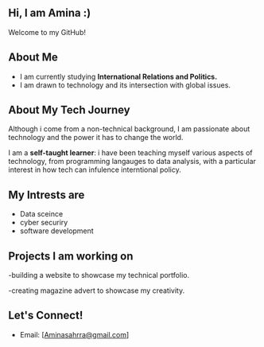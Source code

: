 ## Hi, I am Amina :)

Welcome to my GitHub!
## About Me
- I am currently studying **International Relations and Politics.**
- I am drawn to technology and its intersection with global issues.

## About My Tech Journey
 Although i come from a non-technical background, I am passionate about technology and the power it has to change the world.
  
   I am a **self-taught learner**: i have been teaching myself various aspects of technology, from programming langauges to data analysis, with a particular interest in how tech can infulence interntional policy.

## My Intrests are 
- Data sceince
- cyber securiry
- software development 

## Projects I am working on

  -building a website to showcase my technical portfolio.
  
  -creating magazine advert to showcase my creativity.
## Let's Connect!
- Email: [Aminasahrra@gmail.com]


